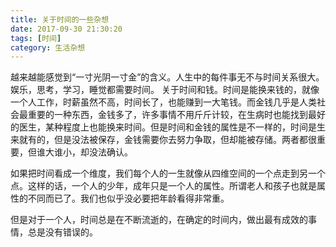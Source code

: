 ```yaml
---
title: 关于时间的一些杂想
date: 2017-09-30 21:30:20
tags: [时间]
category: 生活杂想
---
```


越来越能感觉到“一寸光阴一寸金”的含义。人生中的每件事无不与时间关系很大。
娱乐，思考，学习，睡觉都需要时间。
关于时间和钱。时间是能换来钱的，就像一个人工作，时薪虽然不高，时间长了，也能赚到一大笔钱。而金钱几乎是人类社会最重要的一种东西，金钱多了，许多事情不用斤斤计较，在生病时也能找到最好的医生，某种程度上也能换来时间。但是时间和金钱的属性是不一样的，时间是生来就有的，但是没法被保存，金钱需要你去努力争取，但却能被存储。两者都很重要，但谁大谁小，却没法确认。

如果把时间看成一个维度，我们每个人的一生就像从四维空间的一个点走到另一个点。这样的话，一个人的少年，成年只是一个人的属性。所谓老人和孩子也就是属性的不同而已了。我们也似乎没必要把年龄看得非常重。

但是对于一个人，时间总是在不断流逝的，在确定的时间内，做出最有成效的事情，总是没有错误的。


